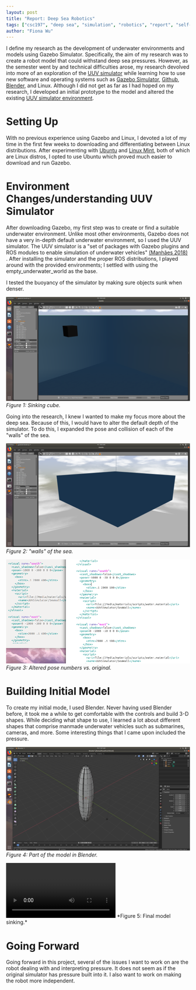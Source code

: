 ```yaml
---
layout: post
title: "Report: Deep Sea Robotics"
tags: ["csc197", "deep sea", "simulation", "robotics", "report", "self-study"]
author: "Fiona Wu"
---
```


I define my research as the development of underwater environments and models using Gazebo Simulator. Specifically, the aim of my research was to create a robot model that could withstand deep sea pressures. However, as the semester went by and technical difficulties arose, my research devolved into more of an exploration of the [UUV simulator](https://uuvsimulator.github.io/) while learning how to use new software and operating systems such as [Gazebo Simulator](http://gazebosim.org/), [Github](https://github.com/), [Blender](https://www.blender.org/), and Linux. Although I did not get as far as I had hoped on my research, I developed an initial prototype to the model and altered the existing [UUV simulator environment](https://uuvsimulator.github.io/). 


# Setting Up

With no previous experience using Gazebo and Linux, I devoted a lot of my time in the first few weeks to downloading and differentiating between Linux distributions. After experimenting with [Ubuntu](https://ubuntu.com/) and [Linux Mint](https://linuxmint.com/), both of which are Linux distros, I opted to use Ubuntu which proved much easier to download and run Gazebo. 

# Environment Changes/understanding UUV Simulator

After downloading Gazebo, my first step was to create or find a suitable underwater environment. Unlike most other environments, Gazebo does not have a very in-depth default underwater environment, so I used the UUV simulator. The UUV simulator is a "set of packages with Gazebo plugins and ROS modules to enable simulation of underwater vehicles" [(Manhães 2018)](https://roscon.ros.org/2018/presentations/ROSCon2018_uuvsimulator.pdf) . After installing the simulator and the proper ROS distributions, I played around with the provided environments; I settled with using the empty_underwater_world as the base. 

I tested the buoyancy of the simulator by making sure objects sunk when denser.

![bouyancysinking](/assets/2019-12-13-report-deep-sea-robotics/buoyancysinking.png)
*Figure 1: Sinking cube.*

Going into the research, I knew I wanted to make my focus more about the deep sea. Because of this, I would have to alter the default depth of the simulator. To do this, I expanded the pose and collision of each of the "walls" of the sea.

![pose](/assets/2019-12-13-report-deep-sea-robotics/pose.png)
*Figure 2: "walls" of the sea.*

![pose2newvsoriginal](/assets/2019-12-13-report-deep-sea-robotics/pose2newvsoriginal.png)
*Figure 3: Altered pose numbers vs. original.*

# Building Initial Model

To create my initial mode, I used Blender. Never having used Blender before, it took me a while to get comfortable with the controls and build 3-D shapes. While deciding what shape to use, I learned a lot about different shapes that comprise manmade underwater vehicles such as submarines, cameras, and more. Some interesting things that I came upon included the pressure. 

![Blender part of model](/assets/2019-12-13-report-deep-sea-robotics/blenderpartofmodel.png)
*Figure 4: Part of the model in Blender.*

<video controls autoplay="true">
    <source src="/assets/2019-12-13-report-deep-sea-robotics/sinkingvehicle.mp4"
            type="video/mp4">
    Sorry, your browser doesn't support embedded videos.
</video>
*Figure 5: Final model sinking.*

# Going Forward

Going forward in this project, several of the issues I want to work on are the robot dealing with and interpreting pressure. It does not seem as if the original simulator has pressure built into it. I also want to work on making the robot more independent. 
